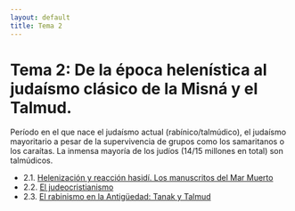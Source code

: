 ```yaml
---
layout: default
title: Tema 2
---
```


# Tema 2: De la época helenística al judaísmo clásico de la Misná y el Talmud.

Período en el que nace el judaísmo actual (rabínico/talmúdico), el judaísmo mayoritario a pesar de la supervivencia de grupos como los samaritanos o los caraítas. La inmensa mayoría de los judíos (14/15 millones en total) son talmúdicos. 

- 2.1. [Helenización y reacción hasidí. Los manuscritos del Mar Muerto](https://dh4ih.github.io/mcr1/judaismo/apuntes/jdmo_t2/jdmo_t2-1)
- 2.2. [El judeocristianismo](https://dh4ih.github.io/mcr1/judaismo/apuntes/jdmo_t2/jdmo_t2-2)
- 2.3. [El rabinismo en la Antigüedad: Tanak y Talmud](https://dh4ih.github.io/mcr1/judaismo/apuntes/jdmo_t2/jdmo_t2-3)